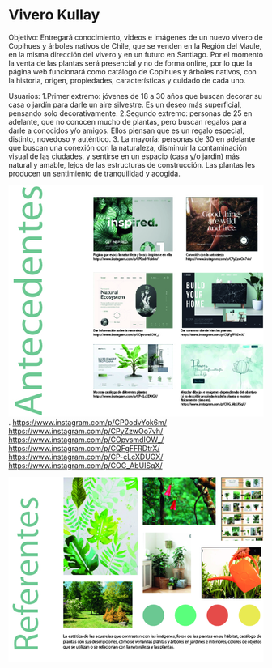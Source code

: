 # Vivero Kullay

Objetivo:
Entregará conocimiento, videos e imágenes de un nuevo vivero de Copihues y árboles nativos de Chile, que se venden en la Región del Maule, en la misma dirección del vivero y en un futuro en Santiago. Por el momento la venta de las plantas será presencial y no de forma online, por lo que la página web funcionará como catálogo de Copihues y árboles nativos, con la historia, origen, propiedades, características y cuidado de cada uno.

Usuarios:
  1.Primer extremo: jóvenes de 18 a 30 años que buscan decorar su casa o jardín para darle un aire silvestre. Es un deseo más superficial, pensando solo decorativamente.
  2.Segundo extremo: personas de 25 en adelante, que no conocen mucho de plantas, pero buscan regalos para darle a conocidos y/o amigos. Ellos piensan que es un regalo especial, distinto, novedoso y auténtico.
  3. La mayoría: personas de 30 en adelante que buscan una conexión con la naturaleza, disminuir la contaminación visual de las ciudades, y sentirse en un espacio (casa y/o jardin) más natural y amable, lejos de las estructuras de construcción. Las plantas les producen un sentimiento de tranquilidad y acogida.

 
  ![Image alt text](/antecedentes_y_referentes/antecedentes.jpg)
  .
  https://www.instagram.com/p/CP0odvYok6m/
  https://www.instagram.com/p/CPyZzwOo7vh/
  https://www.instagram.com/p/COpvsmdIOW_/
  https://www.instagram.com/p/CQFgFFRDtrX/
  https://www.instagram.com/p/CP-cLcXDUGX/
  https://www.instagram.com/p/COG_AbUISqX/

 
![Image alt text](/antecedentes_y_referentes/referentes.jpg)
